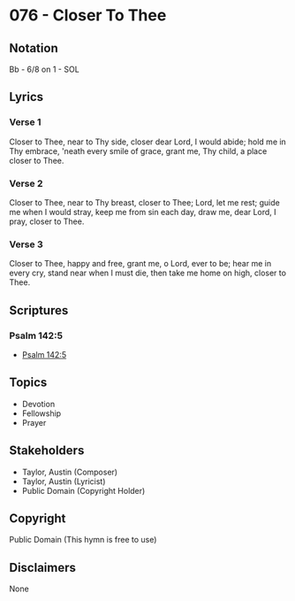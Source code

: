 # 076 - Closer To Thee

## Notation

Bb - 6/8 on 1 - SOL

## Lyrics

### Verse 1

Closer to Thee, near to Thy side, closer dear Lord, I would abide; hold me in Thy embrace, 'neath every smile of grace, grant me, Thy child, a place closer to Thee.

### Verse 2

Closer to Thee, near to Thy breast, closer to Thee; Lord, let me rest; guide me when I would stray, keep me from sin each day, draw me, dear Lord, I pray, closer to Thee.

### Verse 3

Closer to Thee, happy and free, grant me, o Lord, ever to be; hear me in every cry, stand near when I must die, then take me home on high, closer to Thee.


## Scriptures

### Psalm 142:5

- [Psalm 142:5](https://www.biblegateway.com/passage/?search=Psalm%20142%3A5)


## Topics

- Devotion
- Fellowship
- Prayer

## Stakeholders

- Taylor, Austin (Composer)
- Taylor, Austin (Lyricist)
- Public Domain (Copyright Holder)

## Copyright

Public Domain
(This hymn is free to use)

## Disclaimers

None

